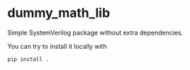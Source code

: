 # dummy_math_lib

Simple SystemVerilog package without extra dependencies.

You can try to install it locally with

```
pip install .
```